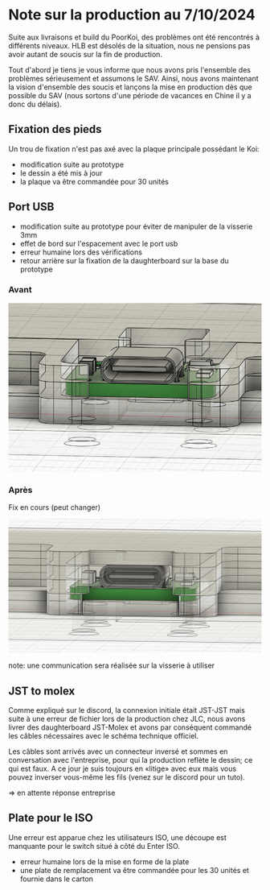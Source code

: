 # Note sur la production au 7/10/2024

Suite aux livraisons et build du PoorKoi, des problèmes ont été rencontrés à différents niveaux. HLB est désolés de la situation, nous ne pensions pas avoir autant de soucis sur la fin de production.

Tout d'abord je tiens je vous informe que nous avons pris l'ensemble des problèmes sérieusement et assumons le SAV. Ainsi, nous avons maintenant la vision d'ensemble des soucis et lançons la mise en production dès que possible du SAV (nous sortons d'une période de vacances en Chine il y a donc du délais).

## Fixation des pieds

Un trou de fixation n'est pas axé avec la plaque principale possédant le Koi:
* modification suite au prototype
* le dessin a été mis à jour
* la plaque va être commandée pour 30 unités

## Port USB

* modification suite au prototype pour éviter de manipuler de la visserie 3mm
* effet de bord sur l'espacement avec le port usb
* erreur humaine lors des vérifications
* retour arrière sur la fixation de la daughterboard sur la base du prototype

### Avant

![Avant](img/usb_before.png)

### Après 

Fix en cours (peut changer)

![Après](img/current_fix.png)

note: une communication sera réalisée sur la visserie à utiliser

## JST to molex

Comme expliqué sur le discord, la connexion initiale était JST-JST mais suite à une erreur de fichier lors de la production chez JLC, nous avons livrer des daughterboard JST-Molex et avons par conséquent commandé les câbles nécessaires avec le schéma technique officiel.

Les câbles sont arrivés avec un connecteur inversé et sommes en conversation avec l'entreprise, pour qui la production reflète le dessin; ce qui est faux.
A ce jour je suis toujours en «litige» avec eux mais vous pouvez inverser vous-même les fils (venez sur le discord pour un tuto).

=> en attente réponse entreprise

## Plate pour le ISO

Une erreur est apparue chez les utilisateurs ISO, une découpe est manquante pour le switch situé à côté du Enter ISO.
* erreur humaine lors de la mise en forme de la plate
* une plate de remplacement va être commandée pour les 30 unités et fournie dans le carton